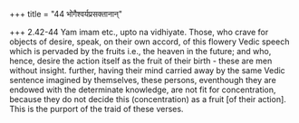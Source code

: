 +++
title = "44 भोगैश्वर्यप्रसक्तानान्"

+++
2.42-44 Yam imam etc., upto na vidhiyate. Those, who crave for objects
of desire, speak, on their own accord, of this flowery Vedic speech
which is pervaded by the fruits i.e., the heaven in the future; and who,
hence, desire the action itself as the fruit of their birth - these are
men without insight. further, having their mind carried away by the same
Vedic sentence imagined by themselves, these persons, eventhough they
are endowed with the determinate knowledge, are not fit for
concentration, because they do not decide this (concentration) as a
fruit \[of their action\]. This is the purport of the traid of these
verses.
